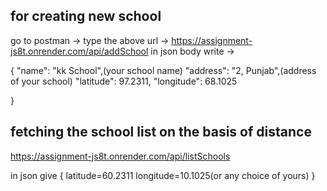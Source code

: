 ## for creating new school 
go to postman -> type the above url -> https://assignment-js8t.onrender.com/api/addSchool
in json body write ->

{
  "name": "kk School",(your school name)
  "address": "2, Punjab",(address of your school)
  "latitude": 97.2311,
  "longitude": 68.1025
  
}
## fetching the school list on the basis of distance 

https://assignment-js8t.onrender.com/api/listSchools

in json give 
{
latitude=60.2311
longitude=10.1025(or any choice of yours)
}

